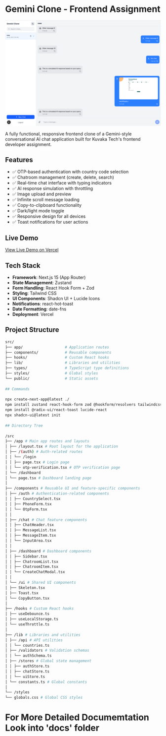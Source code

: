 # Gemini Clone - Frontend Assignment

![Gemini Clone Screenshot](./docs/screenshots/dashboard.png)

A fully functional, responsive frontend clone of a Gemini-style conversational AI chat application built for Kuvaka Tech's frontend developer assignment.

## Features

- ✅ OTP-based authentication with country code selection
- ✅ Chatroom management (create, delete, search)
- ✅ Real-time chat interface with typing indicators
- ✅ AI response simulation with throttling
- ✅ Image upload and preview
- ✅ Infinite scroll message loading
- ✅ Copy-to-clipboard functionality
- ✅ Dark/light mode toggle
- ✅ Responsive design for all devices
- ✅ Toast notifications for user actions

## Live Demo

[View Live Demo on Vercel](https://gemini-clone-kuvaka.vercel.app)

## Tech Stack

- **Framework**: Next.js 15 (App Router)
- **State Management**: Zustand
- **Form Handling**: React Hook Form + Zod
- **Styling**: Tailwind CSS
- **UI Components**: Shadcn UI + Lucide Icons
- **Notifications**: react-hot-toast
- **Date Formatting**: date-fns
- **Deployment**: Vercel

## Project Structure

```bash
src/
├── app/                   # Application routes
├── components/            # Reusable components
├── hooks/                 # Custom React hooks
├── lib/                   # Libraries and utilities
├── types/                 # TypeScript type definitions
├── styles/                # Global styles
└── public/                # Static assets

## Commands

npx create-next-app@latest ./
npm install zustand react-hook-form zod @hookform/resolvers tailwindcss postcss autoprefixer
npm install @radix-ui/react-toast lucide-react
npx shadcn-ui@latest init

## Directory Tree

/src
├── /app # Main app routes and layouts
│ ├── /layout.tsx # Root layout for the application
│ ├── /(auth) # Auth-related routes
│ │ └── /login
│ │ ├── page.tsx # Login page
│ │ └── otp-verification.tsx # OTP verification page
│ └── /dashboard
│ └── page.tsx # Dashboard landing page
│
├── /components # Reusable UI and feature-specific components
│ ├── /auth # Authentication-related components
│ │ ├── CountrySelect.tsx
│ │ ├── PhoneForm.tsx
│ │ └── OtpForm.tsx
│ │
│ ├── /chat # Chat feature components
│ │ ├── ChatHeader.tsx
│ │ ├── MessageList.tsx
│ │ ├── MessageItem.tsx
│ │ └── InputArea.tsx
│ │
│ ├── /dashboard # Dashboard components
│ │ ├── Sidebar.tsx
│ │ ├── ChatroomList.tsx
│ │ ├── ChatroomItem.tsx
│ │ └── CreateChatModal.tsx
│ │
│ └── /ui # Shared UI components
│ ├── Skeleton.tsx
│ ├── Toast.tsx
│ └── CopyButton.tsx
│
├── /hooks # Custom React hooks
│ ├── useDebounce.ts
│ ├── useLocalStorage.ts
│ └── useThrottle.ts
│
├── /lib # Libraries and utilities
│ ├── /api # API utilities
│ │ └── countries.ts
│ ├── /validators # Validation schemas
│ │ └── authSchema.ts
│ ├── /stores # Global state management
│ │ ├── authStore.ts
│ │ ├── chatStore.ts
│ │ └── uiStore.ts
│ └── constants.ts # Global constants
│
└── /styles
└── globals.css # Global CSS styles
```

# For More Detailed Documemtation Look into 'docs' folder
